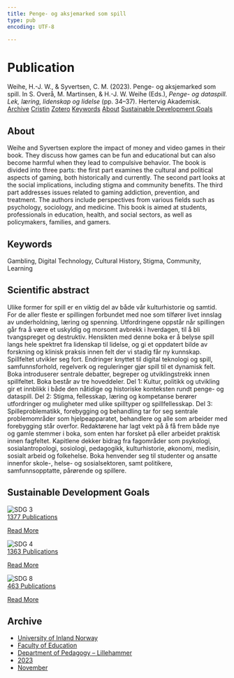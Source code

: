 ```yaml
---
title: Penge- og aksjemarked som spill
type: pub
encoding: UTF-8

---
```

<h1>Publication</h1>
<article id="csl-bib-container-N5IJN3QY" class="csl-bib-container">
  <div class="csl-bib-body"> <div class="csl-entry">Weihe, H.-J. W., &#38; Syvertsen, C. M. (2023). Penge- og aksjemarked som spill. In S. Overå, M. Martinsen, &#38; H.-J. W. Weihe (Eds.), <i>Penge- og dataspill. Lek, læring, lidenskap og lidelse</i> (pp. 34–37). Hertervig Akademisk.</div> </div>
  <div class="csl-bib-buttons">
    <a href="#taxonomy-article-N5IJN3QY" alt="archive" class="csl-bib-button">Archive</a>
    <a href="https://app.cristin.no/results/show.jsf?id=2197817" alt="Cristin" class="csl-bib-button">Cristin</a>
    <a href="http://zotero.org/groups/5881554/items/N5IJN3QY" alt="Zotero" class="csl-bib-button">Zotero</a>
    <a href="#keywords-article-N5IJN3QY" alt="keywords" class="csl-bib-button">Keywords</a>
    <a href="#about-article-N5IJN3QY" alt="about_pub" class="csl-bib-button">About</a>
    <a href="#sdg-article-N5IJN3QY" alt="sdg" class="csl-bib-button">Sustainable Development Goals</a>
  </div>
  <div id="csl-bib-meta-container-N5IJN3QY"></div>
</article>
<div id="csl-bib-meta-N5IJN3QY" class="csl-bib-meta">
  <article id="about-article-N5IJN3QY" class="about_pub-article">
    <h1>About</h1>
    Weihe and Syvertsen explore the impact of money and video games in their book. They discuss how games can be fun and educational but can also become harmful when they lead to compulsive behavior. The book is divided into three parts: the first part examines the cultural and political aspects of gaming, both historically and currently. The second part looks at the social implications, including stigma and community benefits. The third part addresses issues related to gaming addiction, prevention, and treatment. The authors include perspectives from various fields such as psychology, sociology, and medicine. This book is aimed at students, professionals in education, health, and social sectors, as well as policymakers, families, and gamers.
  </article>
  <article id="keywords-article-N5IJN3QY" class="keywords-article">
    <h1>Keywords</h1>
    Gambling, Digital Technology, Cultural History, Stigma, Community, Learning
  </article>
  <article id="abstract-article-N5IJN3QY" class="abstract-article">
    <h1>Scientific abstract</h1>
    Ulike former for spill er en viktig del av både vår kulturhistorie og samtid. For de aller fleste er spillingen forbundet med noe som tilfører livet innslag av underholdning, læring og spenning. Utfordringene oppstår når spillingen går fra å være et uskyldig og morsomt avbrekk i hverdagen, til å bli tvangspreget og destruktiv. Hensikten med denne boka er å belyse spill langs hele spektret fra lidenskap til lidelse, og gi et oppdatert bilde av forskning og klinisk praksis innen felt der vi stadig får ny kunnskap. Spillfeltet utvikler seg fort. Endringer knyttet til digital teknologi og spill, samfunnsforhold, regelverk og reguleringer gjør spill til et dynamisk felt. Boka introduserer sentrale debatter, begreper og utviklingstrekk innen spillfeltet. Boka består av tre hoveddeler. Del 1: Kultur, politikk og utvikling gir et innblikk i både den nåtidige og historiske konteksten rundt penge- og dataspill. Del 2: Stigma, fellesskap, læring og kompetanse berører utfordringer og muligheter med ulike spilltyper og spillfellesskap. Del 3: Spilleproblematikk, forebygging og behandling tar for seg sentrale problemområder som hjelpeapparatet, behandlere og alle som arbeider med forebygging står overfor. Redaktørene har lagt vekt på å få frem både nye og gamle stemmer i boka, som enten har forsket på eller arbeidet praktisk innen fagfeltet. Kapitlene dekker bidrag fra fagområder som psykologi, sosialantropologi, sosiologi, pedagogikk, kulturhistorie, økonomi, medisin, sosialt arbeid og folkehelse. Boka henvender seg til studenter og ansatte innenfor skole-, helse- og sosialsektoren, samt politikere, samfunnsopptatte, pårørende og spillere.
  </article>
  <article id="sdg-article-N5IJN3QY" class="sdg-article">
    <h1>Sustainable Development Goals</h1>
    <div class="sdg-container"><div id="sdg3" class="sdg">
        <img src="{{< params subfolder >}}images/sdg/sdg03_en.png" class="image" alt="SDG 3">
        <div class="sdg-overlay">
          <a href="{{< params subfolder >}}en/archive/?sdg=3#archive" class="sdg-publication-count"><span>1377</span> Publications</a>
          <p><a href="https://sdgs.un.org/goals/goal3" class="sdg-read-more">Read More</a></p>
        </div>
      </div> <div id="sdg4" class="sdg">
        <img src="{{< params subfolder >}}images/sdg/sdg04_en.png" class="image" alt="SDG 4">
        <div class="sdg-overlay">
          <a href="{{< params subfolder >}}en/archive/?sdg=4#archive" class="sdg-publication-count"><span>1363</span> Publications</a>
          <p><a href="https://sdgs.un.org/goals/goal4" class="sdg-read-more">Read More</a></p>
        </div>
      </div> <div id="sdg8" class="sdg">
        <img src="{{< params subfolder >}}images/sdg/sdg08_en.png" class="image" alt="SDG 8">
        <div class="sdg-overlay">
          <a href="{{< params subfolder >}}en/archive/?sdg=8#archive" class="sdg-publication-count"><span>463</span> Publications</a>
          <p><a href="https://sdgs.un.org/goals/goal8" class="sdg-read-more">Read More</a></p>
        </div>
      </div></div>
  </article>
  <article id="taxonomy-article-N5IJN3QY" class="taxonomy-article">
    <h1>Archive</h1>
    <ul>
      <li><a href="{{< params subfolder >}}en/archive/?key=3DCRN523">University of Inland Norway</a></li>
      <li><a href="{{< params subfolder >}}en/archive/?key=WYNZA47F">Faculty of Education</a></li>
      <li><a href="{{< params subfolder >}}en/archive/?key=L8MA547R">Department of Pedagogy – Lillehammer</a></li>
      <li><a href="{{< params subfolder >}}en/archive/?key=X7DWC6UD">2023</a></li>
      <li><a href="{{< params subfolder >}}en/archive/?key=DVPNSX4X">November</a></li>
    </ul>
  </article>
</div>
